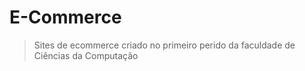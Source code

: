 # E-Commerce

> Sites de ecommerce criado no primeiro perido da faculdade de Ciências da Computação
